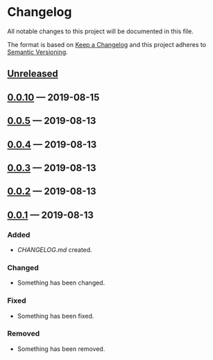 # Changelog

All notable changes to this project will be documented in this file.

The format is based on [Keep a Changelog](http://keepachangelog.com)
and this project adheres to [Semantic Versioning](http://semver.org/spec/v2.0.0.html).


## [Unreleased]

## [0.0.10] — 2019-08-15

## [0.0.5] — 2019-08-13

## [0.0.4] — 2019-08-13

## [0.0.3] — 2019-08-13

## [0.0.2] — 2019-08-13

## [0.0.1] — 2019-08-13
### Added
- _CHANGELOG.md_ created.
### Changed
- Something has been changed.
### Fixed
- Something has been fixed.
### Removed
- Something has been removed.


[0.0.1]: https://github.com/b-social/liberator-hal-events-resource/compare/0.0.0...0.0.1
[0.0.2]: https://github.com/b-social/liberator-hal-events-resource/compare/0.0.1...0.0.2
[0.0.3]: https://github.com/b-social/liberator-hal-events-resource/compare/0.0.2...0.0.3
[0.0.4]: https://github.com/b-social/liberator-hal-events-resource/compare/0.0.3...0.0.4
[0.0.5]: https://github.com/b-social/liberator-hal-events-resource/compare/0.0.4...0.0.5
[0.0.10]: https://github.com/b-social/liberator-hal-events-resource/compare/0.0.5...0.0.10
[Unreleased]: https://github.com/b-social/liberator-hal-events-resource/compare/0.0.10...HEAD
